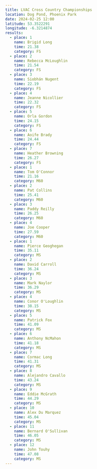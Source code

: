 ```yaml
---
title: LVAC Cross Country Championships
location: Dog Pond, Phoenix Park
date: 2024-02-25 12:00
latitude: 53.3522291
longitude: -6.3214874
results:
  - place: 1
    name: Brigid Long
    time: 21.38
    category: FS
  - place: 2
    name: Rebecca McLoughlin
    time: 21.54
    category: FS
  - place: 3
    name: Siobhán Nugent
    time: 22.19
    category: FS
  - place: 4
    name: Jeanne Nicollier
    time: 22.32
    category: FS
  - place: 5
    name: Orla Gordon
    time: 24.15
    category: FS
  - place: 6
    name: Aoife Brady
    time: 24.44
    category: FS
  - place: 7
    name: Heather Browning
    time: 26.27
    category: FS
  - place: 1
    name: Tom O'Connor
    time: 21.16
    category: M60
  - place: 2
    name: Pat Collins
    time: 25.41
    category: M60
  - place: 3
    name: Paddy Reilly
    time: 26.25
    category: M60
  - place: 4
    name: Joe Cooper
    time: 27.59
    category: M60
  - place: 1
    name: Pierce Geoghegan
    time: 35.11
    category: MS
  - place: 2
    name: David Carroll
    time: 36.24
    category: MS
  - place: 3
    name: Mark Naylor
    time: 36.29
    category: MS
  - place: 4
    name: Conor O'Loughlin
    time: 38.15
    category: MS
  - place: 5
    name: Patrick Fox
    time: 41.09
    category: MS
  - place: 6
    name: Anthony NcMahon
    time: 41.18
    category: MS
  - place: 7
    name: Cormac Long
    time: 41.31
    category: MS
  - place: 8
    name: Alejandro Cavallo
    time: 43.24
    category: MS
  - place: 9
    name: Eddie McGrath
    time: 44.29
    category: MS
  - place: 10
    name: Alex Du Marquez
    time: 45.04
    category: MS
  - place: 11
    name: Bernard O'Sullivan
    time: 46.05
    category: MS
  - place: 12
    name: John Touhy
    time: 47.08
    category: MS
---
```

